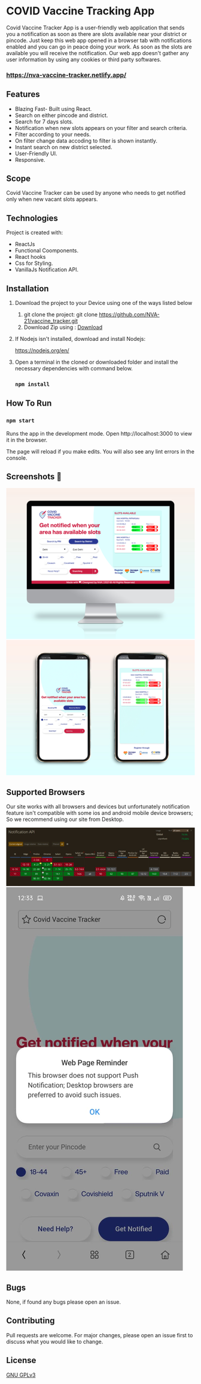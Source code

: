 <h1>COVID Vaccine Tracking App</h1>

Covid Vaccine Tracker App is a user-friendly web application that sends you a notification as soon as there are slots available near your district or pincode.
Just keep this web app opened in a browser tab with notifications enabled and you can go in peace doing your work. As soon as the slots are available you will 
receive the notification. Our web app doesn't gather any user information by using any cookies or third party softwares.

### https://nva-vaccine-tracker.netlify.app/


## Features
* Blazing Fast- Built using React.
* Search on either pincode and district.
* Search for 7 days slots. 
* Notification when new slots appears on your filter and search criteria.
* Filter according to your needs.
* On filter change data accoding to filter is shown instantly.
* Instant search on new district selected.
* User-Friendly UI.
* Responsive.


## Scope
Covid Vaccine Tracker can be used by anyone who needs to get notified only when new vacant slots appears.

## Technologies
Project is created with:
* ReactJs
* Functional Coomponents.
* React hooks
* Css for Styling.
* VanillaJs Notification API.


## Installation
1. Download the project to your Device using one of the ways listed below
   1. git clone the project:
git clone https://github.com/NVA-21/vaccine_tracker.git
   1. Download Zip using : [Download](https://github.com/NVA-21/vaccine_tracker/archive/refs/heads/master.zip)
	 
1. If Nodejs isn't installed, download and install Nodejs:
	
    https://nodejs.org/en/
		

1. Open a terminal in the cloned or downloaded folder and install the necessary dependencies with command below.
  
    ### `npm install`


## How To Run
### `npm start`
Runs the app in the development mode.
Open http://localhost:3000 to view it in the browser.

The page will reload if you make edits.
You will also see any lint errors in the console.



## Screenshots 📸
![Desktop](https://github.com/NVA-21/vaccine_tracker/blob/master/Screenshots/Desktop.jpg?raw=true)
![Mobile](https://github.com/NVA-21/vaccine_tracker/blob/master/Screenshots/Mobile.jpg?raw=true)


## Supported Browsers
Our site works with all browsers and devices but unfortunately notification feature isn't compatible with some ios and android mobile device browsers; So we recommend using our site from Desktop. 

![Compatibility](https://github.com/NVA-21/vaccine_tracker/blob/master/Screenshots/Supported%20Browsers.jpeg?raw=true)
![Not supported](https://github.com/NVA-21/vaccine_tracker/blob/master/Screenshots/Notif%20not%20supported.jpeg?raw=true)

## Bugs
None, if found any bugs please open an issue.


## Contributing
Pull requests are welcome. For major changes, please open an issue first to discuss what you would like to change.


## License
[GNU GPLv3](https://choosealicense.com/licenses/gpl-3.0/)
